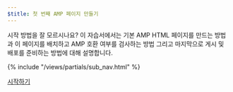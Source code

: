 ```yaml
---
$title: 첫 번째 AMP 페이지 만들기
---
```


시작 방법을 잘 모르시나요? 이 자습서에서는 기본 AMP HTML 페이지를 만드는 방법과 이 페이지를 배치하고 AMP 호환 여부를 검사하는 방법 그리고 마지막으로 게시 및 배포를 준비하는 방법에 대해 설명합니다.

{% include "/views/partials/sub_nav.html" %}

<div class="prev-next-buttons">
<a class="button" href="/ko/docs/getting_started/create/basic_markup.html"><span class="arrow-next">시작하기</span></a>
</div>
